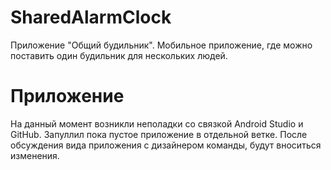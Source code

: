 # SharedAlarmClock
Приложение "Общий будильник". Мобильное приложение, где можно поставить один будильник для нескольких людей.
# Приложение
На данный момент возникли неполадки со связкой Android Studio и GitHub. Запуллил пока пустое приложение в отдельной ветке. После обсуждения вида приложения с дизайнером команды, будут вноситься изменения.
